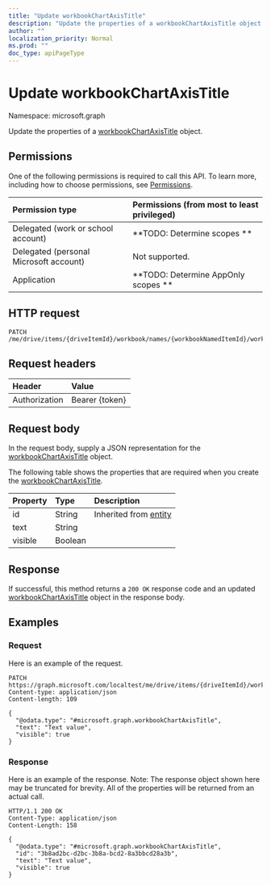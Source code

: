 ```yaml
---
title: "Update workbookChartAxisTitle"
description: "Update the properties of a workbookChartAxisTitle object."
author: ""
localization_priority: Normal
ms.prod: ""
doc_type: apiPageType
---
```


# Update workbookChartAxisTitle

Namespace: microsoft.graph

Update the properties of a [workbookChartAxisTitle](../resources/workbookchartaxistitle.md) object.

## Permissions
One of the following permissions is required to call this API. To learn more, including how to choose permissions, see [Permissions](/concepts/permissions-reference.md).

|Permission type|Permissions (from most to least privileged)|
|:---|:---|
|Delegated (work or school account)|**TODO: Determine scopes **|
|Delegated (personal Microsoft account)|Not supported.|
|Application|**TODO: Determine AppOnly scopes **|

## HTTP request
<!-- {
  "blockType": "ignored"
}
-->
``` http
PATCH /me/drive/items/{driveItemId}/workbook/names/{workbookNamedItemId}/worksheet/charts/{workbookChartId}/axes/categoryAxis/title
```

## Request headers
|Header|Value|
|:---|:---|
|Authorization|Bearer {token}|

## Request body
In the request body, supply a JSON representation for the [workbookChartAxisTitle](../resources/workbookchartaxistitle.md) object.

The following table shows the properties that are required when you create the [workbookChartAxisTitle](../resources/workbookchartaxistitle.md).

|Property|Type|Description|
|:---|:---|:---|
|id|String| Inherited from [entity](../resources/entity.md)|
|text|String||
|visible|Boolean||



## Response
If successful, this method returns a `200 OK` response code and an updated [workbookChartAxisTitle](../resources/workbookchartaxistitle.md) object in the response body.

## Examples

### Request
Here is an example of the request.
<!-- {
  "blockType": "request",
  "name": "update_workbookchartaxistitle"
}
-->
``` http
PATCH https://graph.microsoft.com/localtest/me/drive/items/{driveItemId}/workbook/names/{workbookNamedItemId}/worksheet/charts/{workbookChartId}/axes/categoryAxis/title
Content-type: application/json
Content-length: 109

{
  "@odata.type": "#microsoft.graph.workbookChartAxisTitle",
  "text": "Text value",
  "visible": true
}
```

### Response
Here is an example of the response. Note: The response object shown here may be truncated for brevity. All of the properties will be returned from an actual call.
<!-- {
  "blockType": "response",
  "truncated": true
}
-->
``` http
HTTP/1.1 200 OK
Content-Type: application/json
Content-Length: 158

{
  "@odata.type": "#microsoft.graph.workbookChartAxisTitle",
  "id": "3b8ad2bc-d2bc-3b8a-bcd2-8a3bbcd28a3b",
  "text": "Text value",
  "visible": true
}
```

